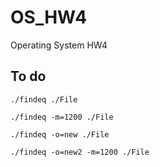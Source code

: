 # OS_HW4
Operating System HW4

## To do
```
./findeq ./File
```
```
./findeq -m=1200 ./File
```
```
./findeq -o=new ./File
```
```
./findeq -o=new2 -m=1200 ./File
```